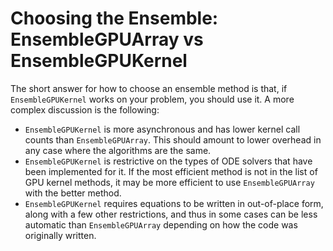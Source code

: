 # Choosing the Ensemble: EnsembleGPUArray vs EnsembleGPUKernel

The short answer for how to choose an ensemble method is that,
if `EnsembleGPUKernel` works on your problem, you should use it.
A more complex discussion is the following:

  - `EnsembleGPUKernel` is more asynchronous and has lower kernel call counts than
    `EnsembleGPUArray`. This should amount to lower overhead in any case where the algorithms
    are the same.
  - `EnsembleGPUKernel` is restrictive on the types of ODE solvers that have been implemented
    for it. If the most efficient method is not in the list of GPU kernel methods, it may be
    more efficient to use `EnsembleGPUArray` with the better method.
  - `EnsembleGPUKernel` requires equations to be written in out-of-place form, along with a
    few other restrictions, and thus in some cases can be less automatic than
    `EnsembleGPUArray` depending on how the code was originally written.
